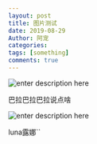 ```yaml
---
layout: post
title: 图片测试
date: 2019-08-29
Author: 阿宠
categories: 
tags: [something]
comments: true
--- 
```

![enter description here](http://pwzb0zceh.bkt.clouddn.com/xsj/bf0b984431fde014debb3ac64c20480d.jpeg)

巴拉巴拉巴拉说点啥
<!--more-->
![enter description here](http://pwzb0zceh.bkt.clouddn.com/xsj/eff16189294b21f1cc9a24108271cfef.gif)

luna露娜``